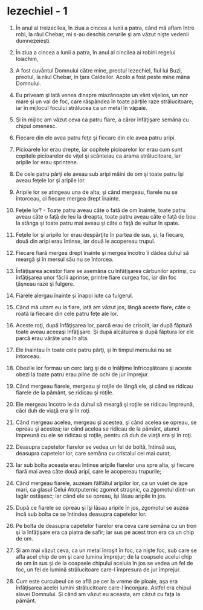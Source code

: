 # Iezechiel - 1

1. În anul al treizecilea, în ziua a cincea a lunii a patra, când mă aflam între robi, la râul Chebar, mi s-au deschis cerurile şi am văzut nişte vedenii dumnezeieşti. 

2. În ziua a cincea a lunii a patra, în anul al cincilea ai robirii regelui Ioiachim, 

3. A fost cuvântul Domnului către mine, preotul Iezechiel, fiul lui Buzi, preotul, la râul Chebar, în ţara Caldeilor. Acolo a fost peste mine mâna Domnului. 

4. Eu priveam şi iată venea dinspre miazănoapte un vânt vijelios, un nor mare şi un val de foc, care răspândea în toate părţile raze strălucitoare; iar în mijlocul focului strălucea ca un metal în văpaie. 

5. Şi în mijloc am văzut ceva ca patru fiare, a căror înfăţişare semăna cu chipul omenesc. 

6. Fiecare din ele avea patru feţe şi fiecare din ele avea patru aripi. 

7. Picioarele lor erau drepte, iar copitele picioarelor lor erau cum sunt copitele picioarelor de viţel şi scânteiau ca arama strălucitoare, iar aripile lor erau sprintene. 

8. De cele patru părţi ele aveau sub aripi mâini de om şi toate patru îşi aveau feţele lor şi aripile lor. 

9. Aripile lor se atingeau una de alta, şi când mergeau, fiarele nu se întorceau, ci fiecare mergea drept înainte. 

10. Feţele lor? - Toate patru aveau câte o fată de om înainte, toate patru aveau câte o faţă de leu la dreapta, toate patru aveau câte o faţă de bou la stânga şi toate patru mai aveau şi câte o faţă de vultur în spate. 

11. Feţele lor şi aripile lor erau despărţite în partea de sus, şi, la fiecare, două din aripi erau întinse, iar două le acopereau trupul. 

12. Fiecare fiară mergea drept înainte şi mergea încotro îi dădea duhul să meargă şi în mersul său nu se întorcea. 

13. Înfăţişarea acestor fiare se asemăna cu înfăţişarea cărbunilor aprinşi, cu înfăţişarea unor făclii aprinse; printre fiare curgea foc, iar din foc ţâşneau raze şi fulgere. 

14. Fiarele alergau înainte şi înapoi iute ca fulgerul. 

15. Când mă uitam eu la fiare, iată am văzut jos, lângă aceste fiare, câte o roată la fiecare din cele patru feţe ale lor. 

16. Aceste roţi, după înfăţişarea lor, parcă erau de crisolit, iar după făptură toate aveau aceeaşi înfăţişare. Şi după alcătuirea şi după făptura lor ele parcă erau vârâte una în alta. 

17. Ele înaintau în toate cele patru părţi, şi în timpul mersului nu se întorceau. 

18. Obezile lor formau un cerc larg şi de o înălţime înfricoşătoare şi aceste obezi la toate patru erau pline de ochi de jur împrejur. 

19. Când mergeau fiarele, mergeau şi roţile de lângă ele, şi când se ridicau fiarele de la pământ, se ridicau şi roţile. 

20. Ele mergeau încotro le da duhul să meargă şi roţile se ridicau împreună, căci duh de viaţă era şi în roţi. 

21. Când mergeau acelea, mergeau şi acestea, şi când acelea se opreau, se opreau şi acestea; iar când acelea se ridicau de la pământ, atunci împreună cu ele se ridicau şi roţile, pentru că duh de viaţă era şi în roţi. 

22. Deasupra capetelor fiarelor se vedea un fel de boltă, întinsă sus, deasupra capetelor lor, care semăna cu cristalul cel mai curat; 

23. Iar sub bolta aceasta erau întinse aripile fiarelor una spre alta, şi fiecare fiară mai avea câte două aripi, care le acopereau trupurile; 

24. Când mergeau fiarele, auzeam fâlfâitul aripilor lor, ca un vuiet de ape mari, ca glasul Celui Atotputernic zgomot straşnic, ca zgomotul dintr-un lagăr ostăşesc; iar când ele se opreau, îşi lăsau aripile în jos. 

25. După ce fiarele se opreau şi îşi lăsau aripile în jos, zgomotul se auzea încă sub bolta ce se întindea deasupra capetelor lor. 

26. Pe bolta de deasupra capetelor fiarelor era ceva care semăna cu un tron şi la înfăţişare era ca piatra de safir; iar sus pe acest tron era ca un chip de om. 

27. Şi am mai văzut ceva, ca un metal înroşit în foc, ca nişte foc, sub care se afla acel chip de om şi care lumina împrejur; de la coapsele acelui chip de om în sus şi de la coapsele chipului aceluia în jos se vedea un fel de foc, un fel de lumină strălucitoare care-l împresura de jur împrejur. 

28. Cum este curcubeul ce se află pe cer la vreme de ploaie, aşa era înfăţişarea acelei lumini strălucitoare care-l înconjura. Astfel era chipul slavei Domnului. Şi când am văzut eu aceasta, am căzut cu faţa la pământ. 

